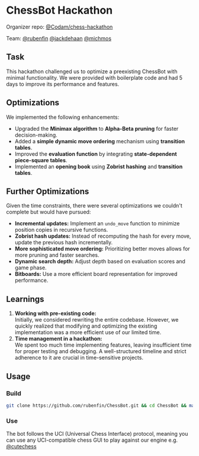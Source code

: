# ChessBot Hackathon

Organizer repo: [@Codam/chess-hackathon](https://github.com/codam-coding-college/chess-hackathon) 

Team: [@rubenfin](https://github.com/rubenfin)  [@jackdehaan](https://github.com/Jackdehaan)  [@michmos](https://github.com/michmos)

## Task
This hackathon challenged us to optimize a preexisting ChessBot with minimal functionality. We were provided with boilerplate code and had 5 days to improve its performance and features.

## Optimizations
We implemented the following enhancements:

- Upgraded the **Minimax algorithm** to **Alpha-Beta pruning** for faster decision-making.
- Added a **simple dynamic move ordering** mechanism using **transition tables**.
- Improved the **evaluation function** by integrating **state-dependent piece-square tables**.
- Implemented an **opening book** using **Zobrist hashing** and **transition tables**.

## Further Optimizations
Given the time constraints, there were several optimizations we couldn't complete but would have pursued:

- **Incremental updates:** Implement an `undo_move` function to minimize position copies in recursive functions.
- **Zobrist hash updates:** Instead of recomputing the hash for every move, update the previous hash incrementally.
- **More sophisticated move ordering:** Prioritizing better moves allows for more pruning and faster searches.
- **Dynamic search depth:** Adjust depth based on evaluation scores and game phase.
- **Bitboards:** Use a more efficient board representation for improved performance.

## Learnings
1. **Working with pre-existing code:**  
   Initially, we considered rewriting the entire codebase. However, we quickly realized that modifying and optimizing the existing implementation was a more efficient use of our limited time.
2. **Time management in a hackathon:**  
   We spent too much time implementing features, leaving insufficient time for proper testing and debugging. A well-structured timeline and strict adherence to it are crucial in time-sensitive projects.

## Usage

### Build
```sh
git clone https://github.com/rubenfin/ChessBot.git && cd ChessBot && make
```
### Use
The bot follows the UCI (Universal Chess Interface) protocol, meaning you can use any UCI-compatible chess GUI to play against our engine e.g. [@cutechess](https://github.com/cutechess/cutechess)
